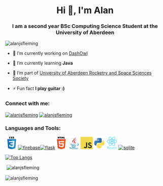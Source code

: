 <h1 align="center">Hi 👋, I'm Alan</h1>
<h3 align="center">I am a second year BSc Computing Science Student at the University of Aberdeen</h3>

<p align="left"> <img src="https://komarev.com/ghpvc/?username=alanjsfleming&label=Profile%20views&color=0e75b6&style=flat" alt="alanjsfleming" /> </p>

- 🔭 I’m currently working on [DashOwl](https://www.dashowl.co.uk)

- 🌱 I’m currently learning **Java**

- 🤝 I’m part of [University of Aberdeen Rocketry and Space Sciences Society](https://github.com/AberdeenRSS)

- ⚡ Fun fact **I play guitar :)**

<h3 align="left">Connect with me:</h3>
<p align="left">
<a href="https://twitter.com/alanjsfleming" target="blank"><img align="center" src="https://raw.githubusercontent.com/rahuldkjain/github-profile-readme-generator/master/src/images/icons/Social/twitter.svg" alt="alanjsfleming" height="30" width="40" /></a>
<a href="https://linkedin.com/in/alanjsfleming" target="blank"><img align="center" src="https://raw.githubusercontent.com/rahuldkjain/github-profile-readme-generator/master/src/images/icons/Social/linked-in-alt.svg" alt="alanjsfleming" height="30" width="40" /></a>
</p>

<h3 align="left">Languages and Tools:</h3>
<p align="left"><a href="https://www.w3schools.com/css/" target="_blank" rel="noreferrer"><img src="https://raw.githubusercontent.com/devicons/devicon/master/icons/css3/css3-original-wordmark.svg" alt="css3" width="40" height="40"/></a><a href="https://firebase.google.com/" target="_blank" rel="noreferrer"><img src="https://www.vectorlogo.zone/logos/firebase/firebase-icon.svg" alt="firebase" width="40" height="40"/></a><a href="https://flask.palletsprojects.com/" target="_blank" rel="noreferrer"><img src="https://www.vectorlogo.zone/logos/pocoo_flask/pocoo_flask-icon.svg" alt="flask" width="40" height="40"/></a><a href="https://www.w3.org/html/" target="_blank" rel="noreferrer"><img src="https://raw.githubusercontent.com/devicons/devicon/master/icons/html5/html5-original-wordmark.svg" alt="html5" width="40" height="40"/></a><a href="https://www.java.com" target="_blank" rel="noreferrer"><img src="https://raw.githubusercontent.com/devicons/devicon/master/icons/java/java-original.svg" alt="java" width="40" height="40"/></a><a href="https://developer.mozilla.org/en-US/docs/Web/JavaScript" target="_blank" rel="noreferrer"><img src="https://raw.githubusercontent.com/devicons/devicon/master/icons/javascript/javascript-original.svg" alt="javascript" width="40" height="40"/></a><a href="https://www.python.org" target="_blank" rel="noreferrer"><img src="https://raw.githubusercontent.com/devicons/devicon/master/icons/python/python-original.svg" alt="python" width="40" height="40"/></a><a href="https://reactjs.org/" target="_blank" rel="noreferrer"><img src="https://raw.githubusercontent.com/devicons/devicon/master/icons/react/react-original-wordmark.svg" alt="react" width="40" height="40"/></a><a href="https://www.sqlite.org/" target="_blank" rel="noreferrer"><img src="https://www.vectorlogo.zone/logos/sqlite/sqlite-icon.svg" alt="sqlite" width="40" height="40"/></a></p>

[![Top Langs](https://github-readme-stats.vercel.app/api/top-langs/?username=alanjsfleming)](https://github.com/alanjsfleming/github-readme-stats)
<p>&nbsp;<img align="center" src="https://github-readme-stats.vercel.app/api?username=alanjsfleming&show_icons=true&locale=en" alt="alanjsfleming" /></p>

<p><img align="center" src="https://github-readme-streak-stats.herokuapp.com/?user=alanjsfleming&" alt="alanjsfleming" /></p>
